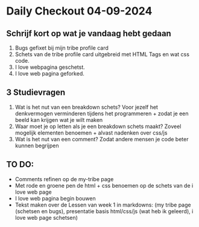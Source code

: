 # Daily Checkout 04-09-2024

## Schrijf kort op wat je vandaag hebt gedaan

1. Bugs gefixet bij mijn tribe profile card
2. Schets van de tribe profile card uitgebreid met HTML Tags en wat css code.
3. I love webpagina geschetst.
4. I love web pagina geforked.

## 3 Studievragen
1. Wat is het nut van een breakdown schets?
Voor jezelf het denkvermogen verminderen tijdens het programmeren + zodat je een beeld kan krijgen wat je wilt maken
2. Waar moet je op letten als je een breakdown schets maakt?
Zoveel mogelijk elementen benoemen + alvast nadenken over css/js
3. Wat is het nut van een comment?
Zodat andere mensen je code beter kunnen begrijpen

## TO DO:

- Comments refinen op de my-tribe page
- Met rode en groene pen de html + css benoemen op de schets van de i love web page
- I love web pagina begin bouwen
- Tekst maken over de Lessen van week 1 in markdowns:
(my tribe page (schetsen en bugs), presentatie basis html/css/js (wat heb ik geleerd), i love web page schetsen)